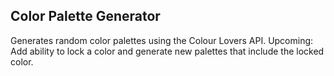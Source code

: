 ## Color Palette Generator

Generates random color palettes using the Colour Lovers API.
Upcoming: Add ability to lock a color and generate new palettes that include the locked color.